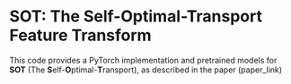 # SOT: The Self-Optimal-Transport Feature Transform

This code provides a PyTorch implementation and pretrained models for **SOT** (The **S**elf-**O**ptimal-**T**ransport), as described in the paper (paper_link)

